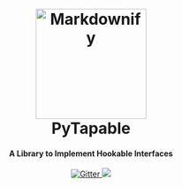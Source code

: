 <h1 align="center">
  <br>
  <a href="http://www.amitmerchant.com/electron-markdownify"><img src="https://raw.githubusercontent.com/amitmerchant1990/electron-markdownify/master/app/img/markdownify.png" alt="Markdownify" width="200"></a>
  <br>
  PyTapable
  <br>
</h1>

<h4 align="center">
A Library to Implement Hookable Interfaces
</h4>

<p align="center">
  <!-- PyPI Badge -->
  <a href="https://pypi.org/project/PyTapable/" target="_blank">
    <img src="https://img.shields.io/pypi/v/PyTapable" alt="Gitter">
  </a>
  
  <!-- CodeCov -->
  <a href="https://codecov.io/gh/vidhu/pytapable" target="_blank">
      <img src="https://img.shields.io/codecov/c/github/vidhu/PyTapable">
  </a>
</p>

